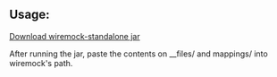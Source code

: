 ## Usage:

[Download wiremock-standalone jar](http://wiremock.org/docs/download-and-installation/)

After running the jar, paste the contents on __files/ and mappings/ into wiremock's path.
